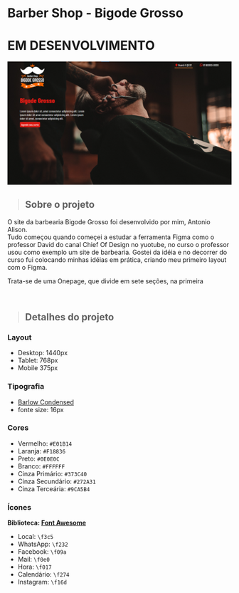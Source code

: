 # Barber Shop - Bigode Grosso

# EM DESENVOLVIMENTO

![Previu](assets/imagens/previu.png)

> ## Sobre o projeto
<p>O site da barbearia Bigode Grosso foi desenvolvido por mim, Antonio Alison.<br> Tudo começou quando começei a estudar a ferramenta Figma como o professor David do canal Chief Of Design no yuotube, no curso o professor usou como exemplo um site de barbearia. Gostei da idéia e no decorrer do curso fui colocando minhas idéias em prática, criando meu primeiro layout com o Figma.</p>

<p>Trata-se de uma Onepage, que divide em sete seções, na primeira </p>

<br>

> ## Detalhes do projeto


### Layout
- Desktop: 1440px
- Tablet: 768px
- Mobile 375px

### Tipografia

- [Barlow Condensed](https://fonts.google.com/share?selection.family=Barlow%20Condensed:wght@300;400;500;600;800)
- fonte size: 16px


### Cores

* Vermelho: `#E01B14`
* Laranja: `#F18836`
* Preto: `#0E0E0C`
* Branco: `#FFFFFF`
* Cinza Primário: `#373C40`
* Cinza Secundário: `#272A31`
* Cinza Terceária: `#9CA5B4`


### Ícones
**Biblioteca: [Font Awesome](https://fontawesome.com/)**
* Local: `\f3c5`
* WhatsApp: `\f232`
* Facebook: `\f09a`
* Mail: `\f0e0`
* Hora: `\f017`
* Calendário: `\f274`
* Instagram: `\f16d`
